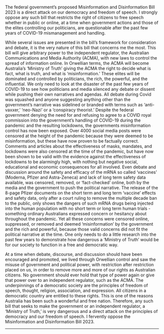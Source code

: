 The federal government’s proposed Misinformation and Disinformation Bill 2023 is a direct attack on
our democracy and freedom of speech. I strongly oppose any such bill that restricts the right of
citizens to free speech whether in public or online, at a time when government actions and those of
the elites controlling our politicians, are questionable after the past few years of COVID-19
mismanagement and handling.

While several issues are presented in the bill’s framework for consideration and debate, it is the very
nature of this bill that concerns me the most. This bill will give arbitrary power to the independent
regulator, the Australian Communications and Media Authority (ACMA), with new laws to control
the spread of information online. In Orwellian terms, the ACMA will become Australia’s ‘Ministry of
Truth’ giving the ACMA the right to decide what is fact, what is truth, and what is ‘misinformation.’
These elites will be dominated and controlled by politicians, the rich, the powerful, and the
influential. We only need to look at the disaster of the past few years of COVID-19 to see how
politicians and media silenced any debate or dissent while pushing their own narratives and
agendas. All debate during Covid was squashed and anyone suggesting anything other than the
government’s narrative was sidelined or branded with terms such as ‘anti-vaxxer,’ ‘neo-Nazi’ or a
‘conspiracy theorist.’
Despite the federal government denying the need for and refusing to agree to a COVID royal
commission into the government’s handling of COVID-19 during the pandemic and the resulting
lockdowns, the governments misinformation control has now been exposed. Over 4000 social media
posts were censored at the height of the pandemic because they were deemed to be
misinformation, but these have now proven to be factually correct. Comments and articles about the
effectiveness of masks, mandates, and lockdowns were also censored at the time of the pandemic,
but have now been shown to be valid with the evidence against the effectiveness of lockdowns to be
alarmingly high, with nothing but negative social, educational and economic consequences for all
involved. Even debate and discussion around the safety and efficacy of the mRNA so called ‘vaccines’
(Moderna, Pfizer and Astra-Zeneca) and lack of long term safety data available, was censored,
removed, or ‘fact-checked’ online, both by the media and the government to push the political
narrative. The release of the 8-page Pfizer documents on the short term and long term ‘vaccine’
effects and safety data, only after a court ruling to remove the multiple decade ban to the public,
only shows the dangers of such mRNA drugs being injected into the human population with no short
term or long term human trials - something ordinary Australians expressed concern or hesitancy
about throughout the pandemic. Yet all these concerns were censored online, suppressed, or
removed and deemed ‘misinformation’ by the government and the rich and powerful, because those
valid concerns did not fit the political narrative at the time. One only needs to do a little research
into the past few years to demonstrate how dangerous a ‘Ministry of Truth’ would be for our society
to function in a free and democratic way.

At a time when debate, discourse, and discussion should have been encouraged and promoted, we
lived through Orwellian control and saw the misuse of government and political power, with
restriction after restriction placed on us, in order to remove more and more of our rights as
Australian citizens. No government should ever hold that type of power again or give that power
over to an independent regulator, such as the ACMA.
The underpinnings of a democratic society are the principles of freedom of speech, thought, religion,
association, and expression. All citizens in a democratic country are entitled to these rights. This is
one of the reasons Australia has been such a wonderful and free nation.
Therefore, any such bill that seeks to make the government or an independent regulator, a ‘Ministry
of Truth,’ is very dangerous and a direct attack on the principles of democracy and our freedom of
speech. I fervently oppose the Misinformation and Disinformation Bill 2023.


-----

